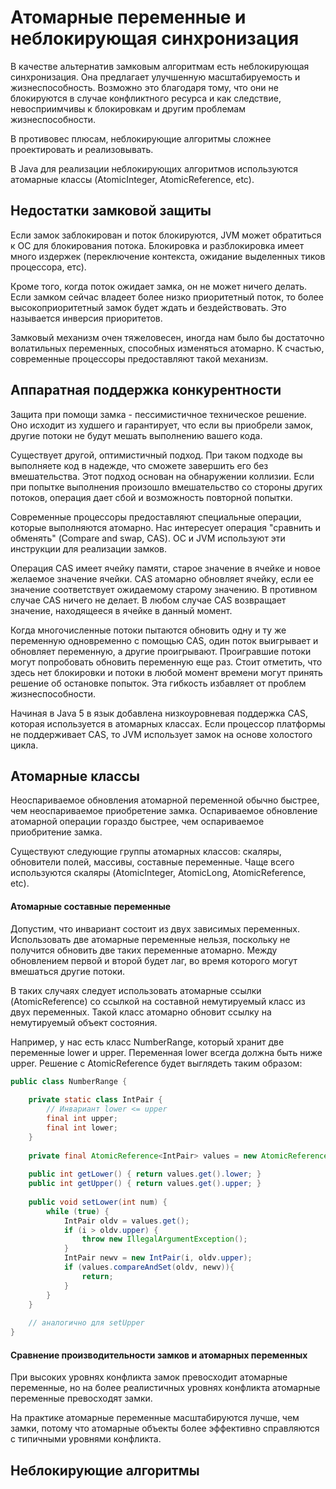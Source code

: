 # Атомарные переменные и неблокирующая синхронизация
В качестве альтернатив замковым алгоритмам есть неблокирующая синхронизация. Она предлагает улучшенную 
масштабируемость и жизнеспособность. Возможно это благодаря тому, что они не блокируются в случае конфликтного ресурса и 
как следствие, невосприимчивы к блокировкам и другим проблемам жизнеспособности.

В противовес плюсам, неблокирующие алгоритмы сложнее проектировать и реализовывать. 

В Java для реализации неблокирующих алгоритмов используются атомарные классы (AtomicInteger, AtomicReference, etc).

## Недостатки замковой защиты
Если замок заблокирован и поток блокируются, JVM может обратиться к ОС для блокирования потока. Блокировка и 
разблокировка имеет много издержек (переключение контекста, ожидание выделенных тиков процессора, етс).

Кроме того, когда поток ожидает замка, он не может ничего делать. Если замком сейчас владеет более низко 
приоритетный поток, то более высокоприоритетный замок будет ждать и бездействовать. Это называется инверсия приоритетов.

Замковый механизм очен тяжеловесен, иногда нам было бы достаточно волатильных переменных, способных изменяться атомарно.
К счастью, современные процессоры предоставляют такой механизм.

## Аппаратная поддержка конкурентности
Защита при помощи замка - пессимистичное техническое решение. Оно исходит из худшего и гарантирует, что если вы 
приобрели замок, другие потоки не будут мешать выполнению вашего кода.

Существует другой, оптимистичный подход. При таком подходе вы выполняете код в надежде, что сможете завершить его 
без вмешательства. Этот подход основан на обнаружении коллизии. Если при попытке выполнения произошло вмешательство 
со стороны других потоков, операция дает сбой и возможность повторной попытки.

Современные процессоры предоставляют специальные операции, которые выполняются атомарно. Нас интересует операция 
"сравнить и обменять" (Compare and swap, CAS). ОС и JVM используют эти инструкции для реализации замков. 

Операция CAS имеет ячейку памяти, старое значение в ячейке и новое желаемое значение ячейки. CAS атомарно обновляет 
ячейку, если ее значение соответствует ожидаемому старому значению. В противном случае CAS ничего не делает. 
В любом случае CAS возвращает значение, находящееся в ячейке в данный момент.

Когда многочисленные потоки пытаются обновить одну и ту же переменную одновременно с помощью CAS, один поток выигрывает 
и обновляет переменную, а другие проигрывают. Проигравшие потоки могут попробовать обновить переменную еще раз. Стоит 
отметить, что здесь нет блокировки и потоки в любой момент времени могут принять решение об остановке попыток. Эта 
гибкость избавляет от проблем жизнеспособности.

Начиная в Java 5 в язык добавлена низкоуровневая поддержка CAS, которая используется в атомарных классах. Если процессор 
платформы не поддерживает CAS, то JVM использует замок на основе холостого цикла.

## Атомарные классы
Неоспариваемое обновления атомарной переменной обычно быстрее, чем неоспариваемое приобретение замка. Оспариваемое 
обновление атомарной операции гораздо быстрее, чем оспариваемое приобритение замка.

Существуют следующие группы атомарных классов: скаляры, обновители полей, массивы, составные переменные. Чаще всего 
используются скаляры (AtomicInteger, AtomicLong, AtomicReference, etc). 

#### Атомарные составные переменные
Допустим, что инвариант состоит из двух зависимых переменных. Использовать две атомарные переменные нельзя, поскольку
не получится обновить две таких переменные атомарно. Между обновлением первой и второй будет лаг, во время которого 
могут вмешаться другие потоки.

В таких случаях следует использовать атомарные ссылки (AtomicReference) cо ссылкой на составной немутируемый класс из 
двух переменных. Такой класс атомарно обновит ссылку на немутируемый объект состояния.

Например, у нас есть класс NumberRange, который хранит две переменные lower и upper. Переменная lower всегда должна 
быть ниже upper. Решение с AtomicReference будет выглядеть таким образом:
```java
public class NumberRange { 
    
    private static class IntPair {
        // Инвариант lower <= upper
        final int upper;
        final int lower;
    }
    
    private final AtomicReference<IntPair> values = new AtomicReference<>(new IntPair(0, 0));
    
    public int getLower() { return values.get().lower; }
    public int getUpper() { return values.get().upper; }
    
    public void setLower(int num) {
        while (true) {
            IntPair oldv = values.get();
            if (i > oldv.upper) {
                throw new IllegalArgumentException();
            }
            IntPair newv = new IntPair(i, oldv.upper);
            if (values.compareAndSet(oldv, newv)){
                return;
            }
        }
    }
    
    // аналогично для setUpper
}
```
#### Сравнение производительности замков и атомарных переменных
При высоких уровнях конфликта замок превосходит атомарные переменные, но на более реалистичных уровнях конфликта 
атомарные переменные превосходят замки. 

На практике атомарные переменные масштабируются лучше, чем замки, потому что атомарные объекты более эффективно 
справляются с типичными уровнями конфликта.

## Неблокирующие алгоритмы